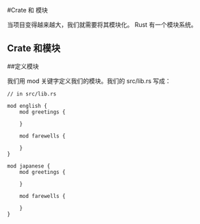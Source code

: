 #Crate 和 模块

当项目变得越来越大，我们就需要将其模块化。 Rust 有一个模块系统。

## Crate 和模块

##定义模块

我们用 mod 关键字定义我们的模块。我们的 src/lib.rs 写成：

	// in src/lib.rs

	mod english {
	    mod greetings {

	    }

	    mod farewells {

	    }
	}

	mod japanese {
	    mod greetings {

	    }

	    mod farewells {

	    }
	}
